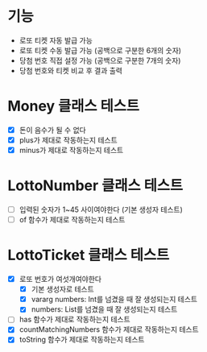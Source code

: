 # 기능
- 로또 티켓 자동 발급 가능
- 로또 티켓 수동 발급 가능 (공백으로 구분한 6개의 숫자)
- 당첨 번호 직접 설정 가능 (공백으로 구분한 7개의 숫자)
- 당첨 번호와 티켓 비교 후 결과 출력

# Money 클래스 테스트
- [x] 돈이 음수가 될 수 없다
- [x] plus가 제대로 작동하는지 테스트
- [x] minus가 제대로 작동하는지 테스트

# LottoNumber 클래스 테스트
- [ ] 입력된 숫자가 1~45 사이여야한다 (기본 생성자 테스트)
- [ ] of 함수가 제대로 작동하는지 테스트

# LottoTicket 클래스 테스트
- [x] 로또 번호가 여섯개여야한다
  - [x] 기본 생성자로 테스트
  - [x] vararg numbers: Int를 넘겼을 때 잘 생성되는지 테스트
  - [x] numbers: List<LottoNumber>를 넘겼을 때 잘 생성되는지 테스트
- [ ] has 함수가 제대로 작동하는지 테스트
- [x] countMatchingNumbers 함수가 제대로 작동하는지 테스트
- [x] toString 함수가 제대로 작동하는지 테스트